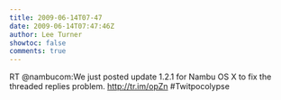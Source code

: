 ```yaml
---
title: 2009-06-14T07-47
date: 2009-06-14T07:47:46Z
author: Lee Turner
showtoc: false
comments: true
---
```


RT @nambucom:We just posted update 1.2.1 for Nambu OS X to fix the threaded replies problem. http://tr.im/opZn #Twitpocolypse

